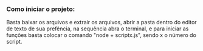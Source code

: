 ### Como iniciar o projeto: 
Basta baixar os arquivos e extrair os arquivos, abrir a pasta dentro do editor de texto de sua prefência, na sequência abra o terminal, e para iniciar as funções basta colocar o comando "node + scriptx.js", sendo x o número do script. 

